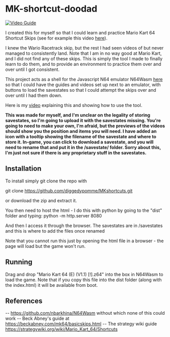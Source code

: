 # MK-shortcut-doodad


[![Video Guide](https://img.youtube.com/vi/PptLQPXxvG4/0.jpg)](https://www.youtube.com/watch?v=PptLQPXxvG4)

I created this for myself so that I could learn and practice Mario Kart 64 Shortcut Skips (see for example this video [here](https://youtu.be/8lNlByFLRjE)). 

I knew the Wario Racetrack skip, but the rest I had seen videos of but never managed to consistently land. Note that I am in no way good at Mario Kart, and I did not find any of these skips. This is simply the tool I made to finally learn to do them, and to provide an environment to practice them over and over until I got consistent.

This project acts as a shell for the Javascript N64 emulator N64Wasm [here](https://github.com/nbarkhina/N64Wasm) so that I could have the guides and videos set up next to an emulator, with buttons to load the savestates so that I could attempt the skips over and over until I had them down.

Here is my [video](https://www.youtube.com/watch?v=PptLQPXxvG4) explaining this and showing how to use the tool.

<b>This was made for myself, and I'm unclear on the legality of storing savestates, so I'm going to upload it with the savestates missing. You're going to need to make your own, I'm afraid, but the previews of the videos should show you the position and items you will need. I have added an icon with a tooltip showing the filename of the savestate and where to store it. In-game, you can click to download a savestate, and you will need to rename that and put it in the /savestate/ folder. Sorry about this, I'm just not sure if there is any proprietary stuff in the savestates.</b>

## Installation

To install simply git clone the repo with

git clone https://github.com/diggedypomme/MKshortcuts.git

or download the zip and extract it.

You then need to host the html - I do this with python by going to the "dist" folder and typing:
python -m http.server 8080

And then I access it through the browser. The savestates are in /savestates and this is where to add the files once renamed

Note that you cannot run this just by opening the html file in a browser - the page will load but the game won't run. 

## Running 

Drag and drop "Mario Kart 64 (E) (V1.1) [!].z64" into the box in N64Wasm to load the game. Note that if you copy this file into the dist folder (along with the index.html) it will be available from boot.

## References
-- https://github.com/nbarkhina/N64Wasm without which none of this could work
-- Beck Abney's guide at https://beckabney.com/mk64/basicskips.html
-- The strategy wiki guide https://strategywiki.org/wiki/Mario_Kart_64/Shortcuts


